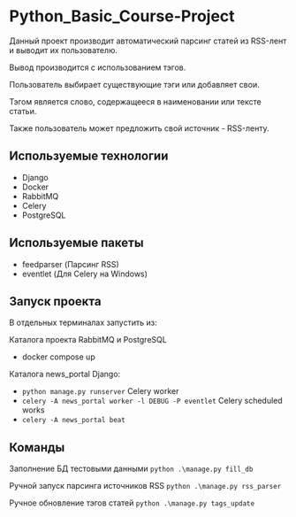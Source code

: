 # Python_Basic_Course-Project

Данный проект производит автоматический парсинг статей из RSS-лент и выводит их пользователю.

Вывод производится с использованием тэгов.

Пользователь выбирает существующие тэги или добавляет свои.

Тэгом является слово, содержащееся в наименовании или тексте статьи.

Также пользователь может предложить свой источник - RSS-ленту.

## Используемые технологии

- Django
- Docker
- RabbitMQ
- Celery
- PostgreSQL

## Используемые пакеты
- feedparser (Парсинг RSS)
- eventlet (Для Celery на Windows)

## Запуск проекта

В отдельных терминалах запустить из:

Каталога проекта RabbitMQ и PostgreSQL
- docker compose up

Каталога news_portal
Django:
- `python manage.py runserver`
Celery worker
- `celery -A news_portal worker -l DEBUG -P eventlet`
Celery scheduled works
- `celery -A news_portal beat`

## Команды

Заполнение БД тестовыми данными
`python .\manage.py fill_db`

Ручной запуск парсинга источников RSS 
`python .\manage.py rss_parser`

Ручное обновление тэгов статей
`python .\manage.py tags_update`